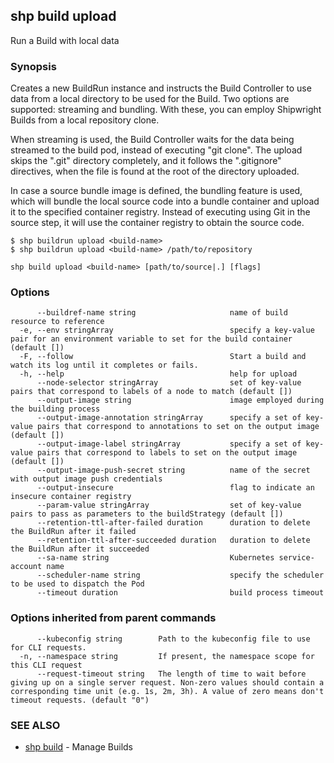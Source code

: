 ## shp build upload

Run a Build with local data

### Synopsis


Creates a new BuildRun instance and instructs the Build Controller to use data from a local directory
to be used for the Build. Two options are supported: streaming and bundling. With these, you can
employ Shipwright Builds from a local repository clone.

When streaming is used, the Build Controller waits for the data being streamed to the build pod,
instead of executing "git clone". The upload skips the ".git" directory completely, and it follows
the ".gitignore" directives, when the file is found at the root of the directory uploaded.

In case a source bundle image is defined, the bundling feature is used, which will bundle the local
source code into a bundle container and upload it to the specified container registry. Instead of
executing using Git in the source step, it will use the container registry to obtain the source code.

	$ shp buildrun upload <build-name>
	$ shp buildrun upload <build-name> /path/to/repository


```
shp build upload <build-name> [path/to/source|.] [flags]
```

### Options

```
      --buildref-name string                     name of build resource to reference
  -e, --env stringArray                          specify a key-value pair for an environment variable to set for the build container (default [])
  -F, --follow                                   Start a build and watch its log until it completes or fails.
  -h, --help                                     help for upload
      --node-selector stringArray                set of key-value pairs that correspond to labels of a node to match (default [])
      --output-image string                      image employed during the building process
      --output-image-annotation stringArray      specify a set of key-value pairs that correspond to annotations to set on the output image (default [])
      --output-image-label stringArray           specify a set of key-value pairs that correspond to labels to set on the output image (default [])
      --output-image-push-secret string          name of the secret with output image push credentials
      --output-insecure                          flag to indicate an insecure container registry
      --param-value stringArray                  set of key-value pairs to pass as parameters to the buildStrategy (default [])
      --retention-ttl-after-failed duration      duration to delete the BuildRun after it failed
      --retention-ttl-after-succeeded duration   duration to delete the BuildRun after it succeeded
      --sa-name string                           Kubernetes service-account name
      --scheduler-name string                    specify the scheduler to be used to dispatch the Pod
      --timeout duration                         build process timeout
```

### Options inherited from parent commands

```
      --kubeconfig string        Path to the kubeconfig file to use for CLI requests.
  -n, --namespace string         If present, the namespace scope for this CLI request
      --request-timeout string   The length of time to wait before giving up on a single server request. Non-zero values should contain a corresponding time unit (e.g. 1s, 2m, 3h). A value of zero means don't timeout requests. (default "0")
```

### SEE ALSO

* [shp build](shp_build.md)	 - Manage Builds

